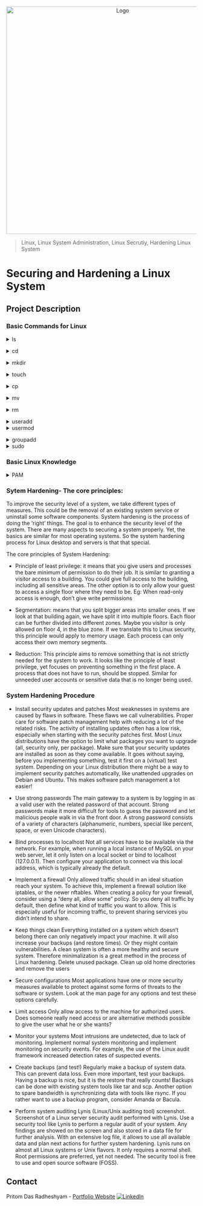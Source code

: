 <!-- PROJECT LOGO -->
<br />

<p align="center">
  <img src="./images/1.jpg" alt="Logo" width="600" height="600">
</p>


> Linux, Linux System Administration, Linux Secrutiy, Hardening Linux System
<!-- ABOUT THE PROJECT -->

# Securing and Hardening a Linux System

## Project Description




<!-- Linux Theory -->
### Basic Commands for Linux

<details>
<summary>ls</summary><br><b>

The ls command is used to list files or directories in Linux and other Unix-based operating systems. Just like you navigate in your File explorer or Finder with a GUI, the ls command allows you to list all files or directories in the current directory by default, and further interact with them via the command line.

</b></details>

<details>
<summary>cd</summary><br><b>

The cd command will allow you to change directories. ... To navigate into the root directory, use "cd /" To navigate to your home directory, use "cd" or "cd ~" To navigate up one directory level, use "cd .." To navigate to the previous directory (or back), use "cd -"
</b></details>

<details>
<summary>mkdir</summary><br><b>

The mkdir command in the Unix, DOS, DR FlexOS, IBM OS/2, Microsoft Windows, and ReactOS operating systems is used to make a new directory.
</b></details>

<details>
<summary>touch</summary><br><b>

The touch command is a command line utility to update timestamps on files. UNIX and UNIX like operating systems store timestamp information for each file or folder including access time, modify time and change time. It is possible to modify timestamps using the touch command either to update a timestamp to the current time or to modify it to a date in the past.
</b></details>

<details>
<summary>cp</summary><br><b>

cp stands for copy. This command is used to copy files or group of files or directory. It creates an exact image of a file on a disk with different file name. cp command require at least two filenames in its arguments.
</b></details>

<details>
<summary>mv</summary><br><b>

The mv command (short from move) is used to rename and move and files and directories from one location to another. 
</b></details>

<details>
<summary>rm</summary><br><b>

rm stands for remove here. rm command is used to remove objects such as files, directories, symbolic links and so on from the file system like UNIX. To be more precise, rm removes references to objects from the filesystem, where those objects might have had multiple references (for example, a file with two different names). By default, it does not remove directories.
</b></details>


<details>
<summary>useradd</summary><br><b>
Only root or users with sudo privileges can use the useradd command to create new user accounts. When invoked, useradd creates a new user account according to the options specified on the command line and the default values set in the /etc/default/useradd file.
</b></details>


<details>
<summary>usermod</summary><br><b>
usermod command or modify user is a command in Linux that is used to change the properties of a user in Linux through the command line. After creating a user we have to sometimes change their attributes like password or login directory etc. so in order to do that we use the Usermod command. The infomration of a user is stored in the following files:

* /etc/passwd
* /etc/group
* /etc/shadow
* /etc/login.defs
* /etc/gshadow
* /etc/login.defs
  
When we execute usermod command in temrinal the command make the changes in these files itself.
</b></details>

<details>
<summary>groupadd</summary><br><b>
Groups in Linux refer to the user groups. In Linux, there can be many users of a single system, (normal user can take uid from 1000 to 60000, and one root user (uid 0) and 999 system users (uid 1 to 999)). In a scenario where there are many users, there might be some privileges that some users have and some don’t, and it becomes difficult to manage all the permissions at the individual user level. So using groups, we can group together a number of users, and set privileges and permissions for the entire group. groupadd command is used to create a new user group.
</b></details>

<details>
<summary>sudo</summary><br><b>
If you prefix “sudo” with any linux command, it will run that command with elevated privileges.  Elevated privileges are required to perform certain administrative tasks.  Someday you may wish to run a LAMP (Linux Apache MySQL PHP) server, and have to manually edit your config files.  You might also have to restart or reset the Apache web server or other service daemons.  You even need elevated privileges to shutdown or restart the computer. 
</b></details>


</b></details>











### Basic Linux Knowledge

<details>
<summary>PAM</summary><br><b>

Linux Pluggable Authentication Modules (PAM) is a suite of libraries that allows a Linux system administrator to configure methods to authenticate users. It provides a flexible and centralized way to switch authentication methods for secured applications by using configuration files instead of changing application code. There are Linux PAM libraries allowing authentication using methods such as local passwords, LDAP, or fingerprint readers. Linux PAM is evolved from the Unix Pluggable Authentication Modules architecture.
  
Linux-PAM separates the tasks of authentication into four independent management groups:

* account modules check that the specified account is a valid authentication target under current conditions. This may include conditions like account expiration, time of day, and that the user has access to the requested service.
* authentication modules verify the user's identity, for example by requesting and checking a password or other secret. They may also pass authentication information on to other systems like a keyring.
* password modules are responsible for updating passwords, and are generally coupled to modules employed in the authentication step. They may also be used to enforce strong passwords.
* session modules define actions that are performed at the beginning and end of sessions. A session starts after the user has successfully authenticated.

</b></details>


### Sytem Hardening- The core principles:
To improve the security level of a system, we take different types of measures. This could be the removal of an existing system service or uninstall some software components. System hardening is the process of doing the ‘right’ things. The goal is to enhance the security level of the system. There are many aspects to securing a system properly. Yet, the basics are similar for most operating systems. So the system hardening process for Linux desktop and servers is that that special.

The core principles of System Hardening:

* Principle of least privilege: it means that you give users and processes the bare minimum of permission to do their job. It is similar to granting a visitor access to a building. You could give full access to the building, including all sensitive areas. The other option is to only allow your guest to access a single floor where they need to be. Eg: When read-only access is enough, don’t give write permissions

* Segmentation: means that you split bigger areas into smaller ones. If we look at that building again, we have split it into multiple floors. Each floor can be further divided into different zones. Maybe you visitor is only allowed on floor 4, in the blue zone. If we translate this to Linux security, this principle would apply to memory usage. Each process can only access their own memory segments.
* Reduction: This principle aims to remove something that is not strictly needed for the system to work. It looks like the principle of least privilege, yet focuses on preventing something in the first place. A process that does not have to run, should be stopped. Similar for unneeded user accounts or sensitive data that is no longer being used.

### System Hardening Procedure
* Install security updates and patches
Most weaknesses in systems are caused by flaws in software. These flaws we call vulnerabilities. Proper care for software patch management help with reducing a lot of the related risks. The activity of installing updates often has a low risk, especially when starting with the security patches first. Most Linux distributions have the option to limit what packages you want to upgrade (all, security only, per package). Make sure that your security updates are installed as soon as they come available. It goes without saying, before you implementing something, test it first on a (virtual) test system. Depending on your Linux distribution there might be a way to implement security patches automatically, like unattended upgrades on Debian and Ubuntu. This makes software patch management a lot easier!

* Use strong passwords
The main gateway to a system is by logging in as a valid user with the related password of that account. Strong passwords make it more difficult for tools to guess the password and let malicious people walk in via the front door. A strong password consists of a variety of characters (alphanumeric, numbers, special like percent, space, or even Unicode characters).

* Bind processes to localhost
Not all services have to be available via the network. For example, when running a local instance of MySQL on your web server, let it only listen on a local socket or bind to localhost (127.0.0.1). Then configure your application to connect via this local address, which is typically already the default.

* Implement a firewall
Only allowed traffic should in an ideal situation reach your system. To achieve this, implement a firewall solution like iptables, or the newer nftables. When creating a policy for your firewall, consider using a “deny all, allow some” policy. So you deny all traffic by default, then define what kind of traffic you want to allow. This is especially useful for incoming traffic, to prevent sharing services you didn’t intend to share.


* Keep things clean
Everything installed on a system which doesn’t belong there can only negatively impact your machine. It will also increase your backups (and restore times). Or they might contain vulnerabilities. A clean system is often a more healthy and secure system. Therefore minimalization is a great method in the process of Linux hardening. Delete unused package. Clean up old home directories and remove the users

* Secure configurations
Most applications have one or more security measures available to protect against some forms of threats to the software or system. Look at the man page for any options and test these options carefully.

* Limit access
Only allow access to the machine for authorized users. Does someone really need access or are alternative methods possible to give the user what he or she wants?

* Monitor your systems
Most intrusions are undetected, due to lack of monitoring. Implement normal system monitoring and implement monitoring on security events. For example, the use of the Linux audit framework increased detection rates of suspected events.

* Create backups (and test!)
Regularly make a backup of system data. This can prevent data loss. Even more important, test your backups. Having a backup is nice, but it is the restore that really counts! Backups can be done with existing system tools like tar and scp. Another option to spare bandwidth is synchronizing data with tools like rsync. If you rather want to use a backup program, consider Amanda or Bacula.

* Perform system auditing
Lynis (Linux/Unix auditing tool) screenshot. Screenshot of a Linux server security audit performed with Lynis. Use a security tool like Lynis to perform a regular audit of your system. Any findings are showed on the screen and also stored in a data file for further analysis. With an extensive log file, it allows to use all available data and plan next actions for further system hardening. Lynis runs on almost all Linux systems or Unix flavors. It only requires a normal shell. Root permissions are preferred, yet not needed. The security tool is free to use and open source software (FOSS).


<!-- CONTACT -->

## Contact

Pritom Das Radheshyam - [Portfolio Website](https://pritom.uwu.ai/)
[![LinkedIn][linkedin-shield]][linkedin-url]  





<!-- MARKDOWN LINKS & IMAGES -->
<!-- https://www.markdownguide.org/basic-syntax/#reference-style-links -->

[linkedin-shield]: https://img.shields.io/badge/-LinkedIn-black.svg?style=flat-square&logo=linkedin&colorB=555
[linkedin-url]: https://www.linkedin.com/in/you-found-pritom
[product-screenshot]: images/screenshot.jpg

